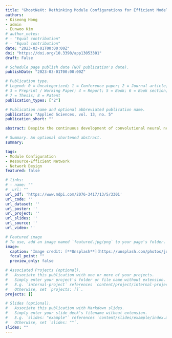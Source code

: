 ```yaml
---
title: "GhostNeXt: Rethinking Module Configurations for Efficient Model Design"
authors:
- Kiseong Hong
- admin
- Eunwoo Kim
# author_notes:
# - "Equal contribution"
# - "Equal contribution"
date: "2023-03-01T00:00:00Z"
doi: "https://doi.org/10.3390/app13053301"
draft: False

# Schedule page publish date (NOT publication's date).
publishDate: "2023-03-01T00:00:00Z"

# Publication type.
# Legend: 0 = Uncategorized; 1 = Conference paper; 2 = Journal article;
# 3 = Preprint / Working Paper; 4 = Report; 5 = Book; 6 = Book section;
# 7 = Thesis; 8 = Patent
publication_types: ["2"]

# Publication name and optional abbreviated publication name.
publication: "Applied Sciences, vol. 13, no. 5"
publication_short: ""

abstract: Despite the continuous development of convolutional neural networks, it remains a challenge to achieve performance improvement with fewer parameters and floating point operations (FLOPs) as a light-weight model. In particular, excessive expressive power on a module is a crucial cause of skyrocketing the computational cost of the entire network. We argue that it is necessary to optimize the entire network by optimizing single modules or blocks of the network. Therefore, we propose GhostNeXt, a promising alternative to GhostNet, by adjusting the module configuration inside the Ghost block. We introduce a controller to select channel operations of the module dynamically. It holds a plug-and-play component that is more useful than the existing approach. Experiments on several classification tasks demonstrate that the proposed method is a better alternative to convolution layers in baseline models. GhostNeXt achieves competitive recognition performance compared to GhostNet and other popular models while reducing computational costs on the benchmark datasets.

# Summary. An optional shortened abstract.
summary: 

tags: 
- Module Configuration
- Resource-Efficient Network
- Network Design
featured: false

# links:
# - name: ""
#  url: ""
url_pdf: 'https://www.mdpi.com/2076-3417/13/5/3301'
url_code: ''
url_dataset: ''
url_poster: ''
url_project: ''
url_slides: ''
url_source: ''
url_video: ''

# Featured image
# To use, add an image named `featured.jpg/png` to your page's folder. 
image:
  caption: 'Image credit: [**Unsplash**](https://unsplash.com/photos/jdD8gXaTZsc)'
  focal_point: ""
  preview_only: false

# Associated Projects (optional).
#   Associate this publication with one or more of your projects.
#   Simply enter your project's folder or file name without extension.
#   E.g. `internal-project` references `content/project/internal-project/index.md`.
#   Otherwise, set `projects: []`.
projects: []

# Slides (optional).
#   Associate this publication with Markdown slides.
#   Simply enter your slide deck's filename without extension.
#   E.g. `slides: "example"` references `content/slides/example/index.md`.
#   Otherwise, set `slides: ""`.
slides: ""
---
```


<!-- {{% callout note %}}
Click the *Cite* button above to demo the feature to enable visitors to import publication metadata into their reference management software.
{{% /callout %}}

{{% callout note %}}
Create your slides in Markdown - click the *Slides* button to check out the example.
{{% /callout %}} -->

<!-- Supplementary notes can be added here, including [code, math, and images](https://wowchemy.com/docs/writing-markdown-latex/). -->
